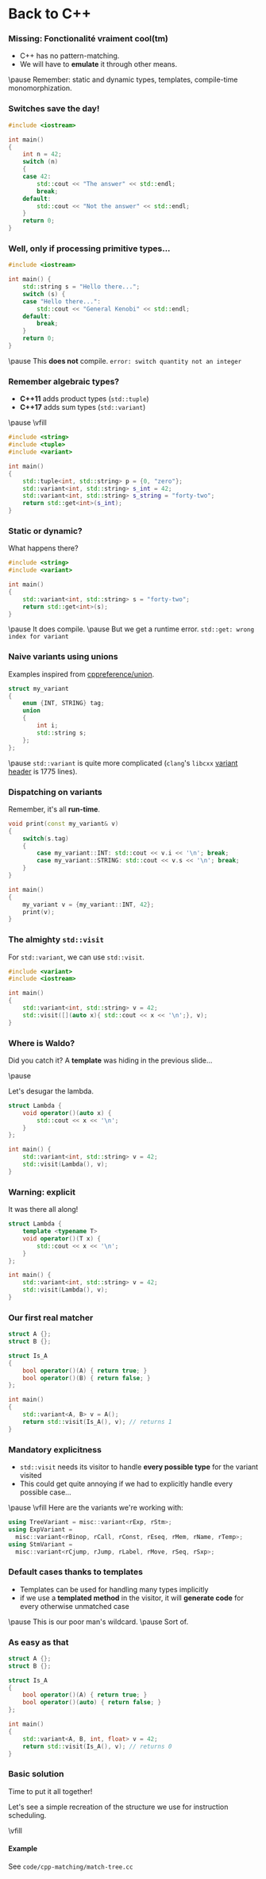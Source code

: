 Back to C++
===========

### Missing: Fonctionalité vraiment cool(tm)

- C++ has no pattern-matching.
- We will have to **emulate** it through other means.

\pause
Remember: static and dynamic types, templates, compile-time
monomorphization.

### Switches save the day!

```cpp
#include <iostream>

int main()
{
    int n = 42;
    switch (n)
    {
    case 42:
        std::cout << "The answer" << std::endl;
        break;
    default:
        std::cout << "Not the answer" << std::endl;
    }
    return 0;
}
```

### Well, only if processing primitive types...

```cpp
#include <iostream>

int main() {
    std::string s = "Hello there...";
    switch (s) {
    case "Hello there...":
        std::cout << "General Kenobi" << std::endl;
    default:
        break;
    }
    return 0;
}
```

\pause
This **does not** compile. `error: switch quantity not an integer`

### Remember algebraic types?

- **C++11** adds product types (`std::tuple`)
- **C++17** adds sum types (`std::variant`)

\pause
\vfill

```cpp
#include <string>
#include <tuple>
#include <variant>

int main()
{
    std::tuple<int, std::string> p = {0, "zero"};
    std::variant<int, std::string> s_int = 42;
    std::variant<int, std::string> s_string = "forty-two";
    return std::get<int>(s_int);
}
```

### Static or dynamic?

What happens there?

```cpp
#include <string>
#include <variant>

int main()
{
    std::variant<int, std::string> s = "forty-two";
    return std::get<int>(s);
}
```

\pause
It does compile.
\pause
But we get a runtime error. `std::get: wrong index for variant`

### Naive variants using unions

Examples inspired from [cppreference/union](https://en.cppreference.com/w/cpp/language/union).

```cpp
struct my_variant
{
    enum {INT, STRING} tag;
    union
    {
        int i;
        std::string s;
    };
};
```

\pause
`std::variant` is quite more complicated (`clang`'s `libcxx` [variant
header](https://github.com/llvm/llvm-project/blob/main/libcxx/include/variant)
is 1775 lines).

### Dispatching on variants

Remember, it's all **run-time**.

```cpp
void print(const my_variant& v)
{
    switch(s.tag)
    {
        case my_variant::INT: std::cout << v.i << '\n'; break;
        case my_variant::STRING: std::cout << v.s << '\n'; break;
    }
}

int main()
{
    my_variant v = {my_variant::INT, 42};
    print(v);
}
```

### The almighty `std::visit`

For `std::variant`, we can use `std::visit`.

```cpp
#include <variant>
#include <iostream>

int main()
{
    std::variant<int, std::string> v = 42;
    std::visit([](auto x){ std::cout << x << '\n';}, v);
}
```

### Where is Waldo?

Did you catch it? A **template** was hiding in the previous slide...

\pause

Let's desugar the lambda.

```cpp
struct Lambda {
    void operator()(auto x) {
        std::cout << x << '\n';
    }
};

int main() {
    std::variant<int, std::string> v = 42;
    std::visit(Lambda(), v);
}
```

### Warning: explicit

It was there all along!

```cpp
struct Lambda {
    template <typename T>
    void operator()(T x) {
        std::cout << x << '\n';
    }
};

int main() {
    std::variant<int, std::string> v = 42;
    std::visit(Lambda(), v);
}
```

### Our first real matcher

```cpp
struct A {};
struct B {};

struct Is_A
{
    bool operator()(A) { return true; }
    bool operator()(B) { return false; }
};

int main()
{
    std::variant<A, B> v = A();
    return std::visit(Is_A(), v); // returns 1
}
```

### Mandatory explicitness

- `std::visit` needs its visitor to handle **every possible type** for the
  variant visited
- This could get quite annoying if we had to explicitly handle every possible
  case...

\pause
\vfill
Here are the variants we're working with:
```cpp
using TreeVariant = misc::variant<rExp, rStm>;
using ExpVariant =
  misc::variant<rBinop, rCall, rConst, rEseq, rMem, rName, rTemp>;
using StmVariant =
  misc::variant<rCjump, rJump, rLabel, rMove, rSeq, rSxp>;
```

### Default cases thanks to templates

- Templates can be used for handling many types implicitly
- if we use a **templated method** in the visitor, it will **generate code** for
  every otherwise unmatched case

\pause
This is our poor man's wildcard. \pause Sort of.

### As easy as that

```cpp
struct A {};
struct B {};

struct Is_A
{
    bool operator()(A) { return true; }
    bool operator()(auto) { return false; }
};

int main()
{
    std::variant<A, B, int, float> v = 42;
    return std::visit(Is_A(), v); // returns 0
}
```

### Basic solution

Time to put it all together!

Let's see a simple recreation of the structure we use for instruction
scheduling.

\vfill

#### Example
See `code/cpp-matching/match-tree.cc`
